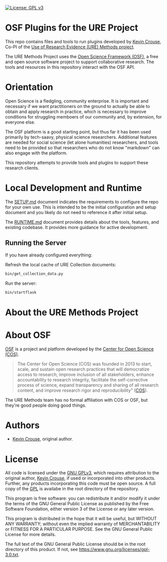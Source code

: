 [![License: GPL v3](https://img.shields.io/badge/License-GPLv3-blue.svg)](https://www.gnu.org/licenses/gpl-3.0)

# OSF Plugins for the URE Project

This repo contains files and tools to run plugins developed by 
[Kevin Crouse](https://www.linkedin.com/in/kevincrouse/), Co-PI
of the [Use of Research Evidence (URE) Methods project](https://uremethods.org).

The URE Methods Project uses the [Open Science Framework (OSF)](https://osf.io), a 
free and open source software project to support collaborative research. The 
tools and resources in this repository interact with the OSF API.

# Orientation

Open Science is a fledgling, community enterprise. It is important and necessary 
if we want practitioners on the ground to actually be able to obtain and apply
research in practice, which is necessary to improve conditions for struggling 
memboers of our community and, by extension, for everyone else.

The OSF platform is a good starting point, but thus far it has been used 
primarily by tech-saavy, physical science researchers. Additional features are 
needed for social science (let alone humanities) researchers, and tools need
to be provided so that researchers who do not know "markdown" can also engage
with the platform. 

This repository attempts to provide tools and plugins to support these research
clients.

# Local Development and Runtime

The [SETUP.md](SETUP.md) document indicates the requirements to configure the 
repo for your own use. This is intended to be the initial configuration and setup
document and you likely do not need to reference it after initial setup.

The [RUNTIME.md](RUNTIME.md) document provides details about the tools, features,
and existing codebase. It provides more guidance for active development.

## Running the Server

If you have already configured everything:

Refresh the local cache of URE Collection documents:

```sh
bin/get_collection_data.py
```

Run the server:

```sh
bin/startflask
```

# About the URE Methods Project

# About OSF

[OSF](https://osf.io) is a project and platform developed by the 
[Center for Open Science (COS)](https://www.cos.io/). 

> The Center for Open Science (COS) was founded in 2013 to 
> start, scale, and sustain open research practices that will democratize access to 
> research, improve inclusion of all stakeholders, enhance accountability to research 
> integrity, facilitate the self-corrective process of science, expand transparency
> and sharing of all research content, and improve research rigor and reproducibility"
> ([COS](https://www.cos.io/about)). 

The URE Methods team has no formal affiliation with COS or OSF, but they're good
people doing good things.

# Authors

- [Kevin Crouse](mailto:krcrouse@gmail.com), original author. 

# License

All code is licensed under the 
[GNU GPLv3](https://www.gnu.org/licenses/gpl-3.0.html#license-text), 
which requires attribution to the original author, 
[Kevin Crouse](https://github.com/kcphila), if used or incorporated into other 
products. Further, any products incorporating this code must be open source. A 
full copy of the [GPL](LICENSE) is availabe in the root directory of 
the repository.

This program is free software: you can redistribute it and/or modify it under 
the terms of the GNU General Public License as published by the Free Software 
Foundation, either version 3 of the License or any later version.

This program is distributed in the hope that it will be useful, but WITHOUT ANY
WARRANTY; without even the implied warranty of MERCHANTABILITY or FITNESS FOR A 
PARTICULAR PURPOSE. See the GNU General Public License for more details.

The full text of the GNU General Public License should be in the root directory 
of this product. If not, see <https://www.gnu.org/licenses/gpl-3.0.txt>.

